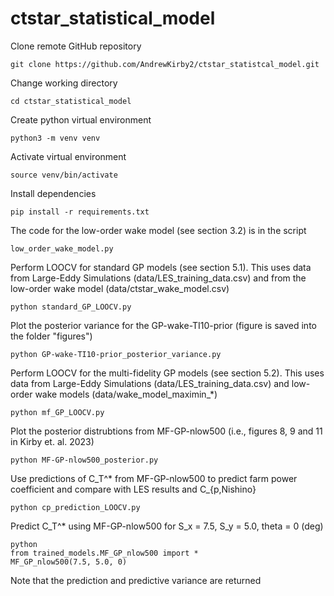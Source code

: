 # ctstar_statistical_model
Clone remote GitHub repository
```
git clone https://github.com/AndrewKirby2/ctstar_statistcal_model.git
```
Change working directory
```
cd ctstar_statistical_model
```
Create python virtual environment
```
python3 -m venv venv
```
Activate virtual environment
```
source venv/bin/activate
```
Install dependencies
```
pip install -r requirements.txt
```
The code for the low-order wake model (see section 3.2) is in the script
```
low_order_wake_model.py
```
Perform LOOCV for standard GP models (see section 5.1). This uses data from Large-Eddy Simulations (data/LES_training_data.csv) and from the low-order wake model (data/ctstar_wake_model.csv)
```
python standard_GP_LOOCV.py
```
Plot the posterior variance for the GP-wake-TI10-prior (figure is saved into the folder "figures")
```
python GP-wake-TI10-prior_posterior_variance.py
```
Perform LOOCV for the multi-fidelity GP models (see section 5.2). This uses data from Large-Eddy Simulations (data/LES_training_data.csv) and low-order wake models (data/wake_model_maximin_*)
```
python mf_GP_LOOCV.py
```
Plot the posterior distrubtions from MF-GP-nlow500 (i.e., figures 8, 9 and 11 in Kirby et. al. 2023)
```
python MF-GP-nlow500_posterior.py
```
Use predictions of C_T^* from MF-GP-nlow500 to predict farm power coefficient and compare with LES results and C_{p,Nishino}
```
python cp_prediction_LOOCV.py
```
Predict C_T^* using MF-GP-nlow500 for S_x = 7.5, S_y = 5.0, theta = 0 (deg)
```
python
from trained_models.MF_GP_nlow500 import *
MF_GP_nlow500(7.5, 5.0, 0)
```
Note that the prediction and predictive variance are returned
